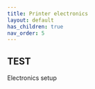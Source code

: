 ```yaml
---
title: Printer electronics
layout: default
has_children: true
nav_order: 5
---
```

## TEST
Electronics setup
